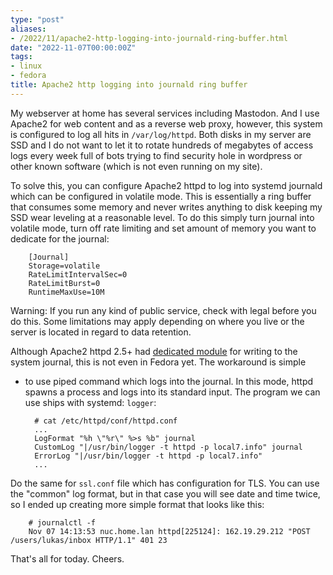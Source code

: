 ```yaml
---
type: "post"
aliases:
- /2022/11/apache2-http-logging-into-journald-ring-buffer.html
date: "2022-11-07T00:00:00Z"
tags:
- linux
- fedora
title: Apache2 http logging into journald ring buffer
---
```


My webserver at home has several services including Mastodon. And I use Apache2
for web content and as a reverse web proxy, however, this system is configured
to log all hits in `/var/log/httpd`. Both disks in my server are SSD and I
do not want to let it to rotate hundreds of megabytes of access logs every
week full of bots trying to find security hole in wordpress or other
known software (which is not even running on my site).

To solve this, you can configure Apache2 httpd to log into systemd journald
which can be configured in volatile mode. This is essentially a ring buffer
that consumes some memory and never writes anything to disk keeping my SSD wear
leveling at a reasonable level. To do this simply turn journal into volatile
mode, turn off rate limiting and set amount of memory you want to dedicate for
the journal:

        [Journal]
        Storage=volatile
        RateLimitIntervalSec=0
        RateLimitBurst=0
        RuntimeMaxUse=10M

Warning: If you run any kind of public service, check with legal before you do
this. Some limitations may apply depending on where you live or the server is
located in regard to data retention.

Although Apache2 httpd 2.5+ had [dedicated
module](https://httpd.apache.org/docs/trunk/mod/mod_journald.html) for writing
to the system journal, this is not even in Fedora yet. The workaround is simple
- to use piped command which logs into the journal. In this mode, httpd spawns
a process and logs into its standard input. The program we can use ships with
systemd: `logger`:

        # cat /etc/httpd/conf/httpd.conf
        ...
        LogFormat "%h \"%r\" %>s %b" journal
        CustomLog "|/usr/bin/logger -t httpd -p local7.info" journal
        ErrorLog "|/usr/bin/logger -t httpd -p local7.info"
        ...

Do the same for `ssl.conf` file which has configuration for TLS. You can use
the "common" log format, but in that case you will see date and time twice, so
I ended up creating more simple format that looks like this:

        # journalctl -f
        Nov 07 14:13:53 nuc.home.lan httpd[225124]: 162.19.29.212 "POST /users/lukas/inbox HTTP/1.1" 401 23

That's all for today. Cheers.
